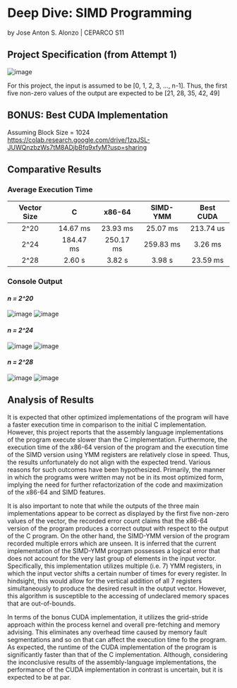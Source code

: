# Deep Dive: SIMD Programming
by Jose Anton S. Alonzo | CEPARCO S11

## Project Specification (from Attempt 1)
![image](https://github.com/AntonAlonzo/SIMD_DeepDive_Alonzo/assets/87627127/457e537a-1978-4838-9e60-4eb5a8fda0a6)

For this project, the input is assumed to be [0, 1, 2, 3, ..., n-1]. Thus, the first five non-zero values of the output are expected to be [21, 28, 35, 42, 49]

## BONUS: Best CUDA Implementation
Assuming Block Size = 1024 <br>
https://colab.research.google.com/drive/1zqJSL-JUWQnzbzWs7tM8ADjbBfq9xfyM?usp=sharing

## Comparative Results

### Average Execution Time

| Vector Size | C | x86-64 | SIMD-YMM | Best CUDA |
| :---: | :---: | :---: | :---: | :---: | 
| 2^20 | 14.67 ms | 23.93 ms | 25.07 ms | 213.74 us |
| 2^24 | 184.47 ms | 250.17 ms | 259.83 ms | 3.26 ms |
| 2^28 | 2.60 s | 3.82 s | 3.98 s | 23.59 ms |

### Console Output

#### *n = 2^20*
![image](https://github.com/AntonAlonzo/SIMD_DeepDive_Alonzo/assets/87627127/f3022d93-af7b-467b-aff4-fe1a713fbc56)
![image](https://github.com/AntonAlonzo/SIMD_DeepDive_Alonzo/assets/87627127/ed77f75c-2673-4d23-8b22-5b0df67adcd1)

#### *n = 2^24*
![image](https://github.com/AntonAlonzo/SIMD_DeepDive_Alonzo/assets/87627127/d2381386-5341-46c8-b468-c95ef59d9fe5)
![image](https://github.com/AntonAlonzo/SIMD_DeepDive_Alonzo/assets/87627127/e039d6c4-c768-45ab-ba26-1a73c5ad11b0)

#### *n = 2^28*
![image](https://github.com/AntonAlonzo/SIMD_DeepDive_Alonzo/assets/87627127/414d305b-2454-4ded-8de3-401759e2f263)
![image](https://github.com/AntonAlonzo/SIMD_DeepDive_Alonzo/assets/87627127/44147ee3-5e99-4f14-bbee-0a5018501fe6)

## Analysis of Results

It is expected that other optimized implementations of the program will have a faster execution time in comparison to the initial C implementation. However, this project reports that the assembly language implementations of the program execute slower than the C implementation. Furthermore, the execution time of the x86-64 version of the program and the execution time of the SIMD version using YMM registers are relatively close in speed. Thus, the results unfortunately do not align with the expected trend. Various reasons for such outcomes have been hypothesized. Primarily, the manner in which the programs were written may not be in its most optimized form, implying the need for further refactorization of the code and maximization of the x86-64 and SIMD features. <br>

It is also important to note that while the outputs of the three main implementations appear to be correct as displayed by the first five non-zero values of the vector, the recorded error count claims that the x86-64 version of the program produces a correct output with respect to the output of the C program. On the other hand, the SIMD-YMM version of the program recorded multiple errors which are unseen. It is inferred that the current implementation of the SIMD-YMM program possesses a logical error that does not account for the very last group of elements in the input vector. Specifically, this implementation utilizes multiple (i.e. 7) YMM registers, in which the input vector shifts a certain number of times for every register. In hindsight, this would allow for the vertical addition of all 7 registers simultaneously to produce the desired result in the output vector. However, this algorithm is susceptible to the accessing of undeclared memory spaces that are out-of-bounds. <br>

In terms of the bonus CUDA implementation, it utilizes the grid-stride approach within the process kernel and overall pre-fetching and memory advising. This eliminates any overhead time caused by memory fault segmentations and so on that can affect the execution time fo the program. As expected, the runtime of the CUDA implementation of the program is significantly faster than that of the C implementation. Although, considering the inconclusive results of the assembly-language implementations, the performance of the CUDA implementation in contrast is uncertain, but it is expected to be at par. <br>
